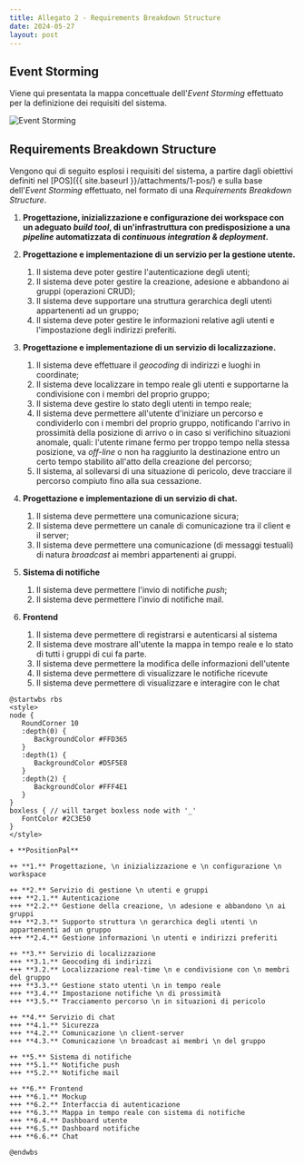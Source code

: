 ```yaml
---
title: Allegato 2 - Requirements Breakdown Structure
date: 2024-05-27
layout: post
---
```


## Event Storming

Viene qui presentata la mappa concettuale dell'_Event Storming_ effettuato per la definizione dei requisiti del sistema.

<div style="width: 100%; overflow-x: auto; white-space: nowrap;">
<img 
   src="{{ site.baseurl }}/res/event-storming.svg"
   alt="Event Storming"
   style="max-width: 250%;"
/>
</div>

## Requirements Breakdown Structure

Vengono qui di seguito esplosi i requisiti del sistema, a partire dagli obiettivi definiti nel [POS]({{ site.baseurl }}/attachments/1-pos/) e sulla base dell'_Event Storming_ effettuato, nel formato di una _Requirements Breakdown Structure_.

1. **Progettazione, inizializzazione e configurazione dei workspace con un adeguato _build tool_, di un'infrastruttura con predisposizione a una _pipeline_ automatizzata di _continuous integration & deployment_.**

2. **Progettazione e implementazione di un servizio per la gestione utente.**
   1. Il sistema deve poter gestire l'autenticazione degli utenti;
   2. Il sistema deve poter gestire la creazione, adesione e abbandono ai gruppi (operazioni CRUD);
   3. Il sistema deve supportare una struttura gerarchica degli utenti appartenenti ad un gruppo;
   4. Il sistema deve poter gestire le informazioni relative agli utenti e l'impostazione degli indirizzi preferiti.

3. **Progettazione e implementazione di un servizio di localizzazione.**
   1. Il sistema deve effettuare il _geocoding_ di indirizzi e luoghi in coordinate;
   2. Il sistema deve localizzare in tempo reale gli utenti e supportarne la condivisione con i membri del proprio gruppo;
   3. Il sistema deve gestire lo stato degli utenti in tempo reale;
   4. Il sistema deve permettere all'utente d'iniziare un percorso e condividerlo con i membri del proprio gruppo, notificando l'arrivo in prossimità della posizione di arrivo o in caso si verifichino situazioni anomale, quali: l'utente rimane fermo per troppo tempo nella stessa posizione, va _off-line_ o non ha raggiunto la destinazione entro un certo tempo stabilito all'atto della creazione del percorso;
   5. Il sistema, al sollevarsi di una situazione di pericolo, deve tracciare il percorso compiuto fino alla sua cessazione.

4. **Progettazione e implementazione di un servizio di chat.**
   1. Il sistema deve permettere una comunicazione sicura;
   2. Il sistema deve permettere un canale di comunicazione tra il client e il server;
   3. Il sistema deve permettere una comunicazione (di messaggi testuali) di natura _broadcast_ ai membri appartenenti ai gruppi.

5. **Sistema di notifiche**
   1. Il sistema deve permettere l'invio di notifiche _push_;
   2. Il sistema deve permettere l'invio di notifiche mail.

6. **Frontend**
   1. Il sistema deve permettere di registrarsi e autenticarsi al sistema
   2. Il sistema deve mostrare all'utente la mappa in tempo reale e lo stato di tutti i gruppi di cui fa parte.
   3. Il sistema deve permettere la modifica delle informazioni dell'utente
   4. Il sistema deve permettere di visualizzare le notifiche ricevute
   5. Il sistema deve permettere di visualizzare e interagire con le chat

```plantuml
@startwbs rbs
<style>
node {
   RoundCorner 10
   :depth(0) {
      BackgroundColor #FFD365
   }
   :depth(1) {
      BackgroundColor #D5F5E8
   }
   :depth(2) {
      BackgroundColor #FFF4E1
   }
}
boxless { // will target boxless node with '_'
   FontColor #2C3E50
}
</style>

+ **PositionPal**

++ **1.** Progettazione, \n inizializzazione e \n configurazione \n workspace

++ **2.** Servizio di gestione \n utenti e gruppi
+++ **2.1.** Autenticazione
+++ **2.2.** Gestione della creazione, \n adesione e abbandono \n ai gruppi
+++ **2.3.** Supporto struttura \n gerarchica degli utenti \n appartenenti ad un gruppo
+++ **2.4.** Gestione informazioni \n utenti e indirizzi preferiti

++ **3.** Servizio di localizzazione
+++ **3.1.** Geocoding di indirizzi
+++ **3.2.** Localizzazione real-time \n e condivisione con \n membri del gruppo
+++ **3.3.** Gestione stato utenti \n in tempo reale
+++ **3.4.** Impostazione notifiche \n di prossimità
+++ **3.5.** Tracciamento percorso \n in situazioni di pericolo

++ **4.** Servizio di chat
+++ **4.1.** Sicurezza
+++ **4.2.** Comunicazione \n client-server
+++ **4.3.** Comunicazione \n broadcast ai membri \n del gruppo

++ **5.** Sistema di notifiche
+++ **5.1.** Notifiche push
+++ **5.2.** Notifiche mail

++ **6.** Frontend
+++ **6.1.** Mockup
+++ **6.2.** Interfaccia di autenticazione
+++ **6.3.** Mappa in tempo reale con sistema di notifiche
+++ **6.4.** Dashboard utente
+++ **6.5.** Dashboard notifiche
+++ **6.6.** Chat

@endwbs
```
